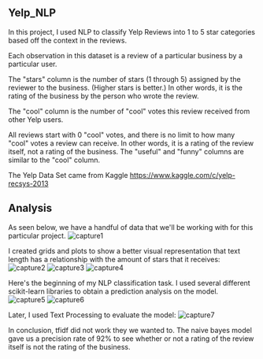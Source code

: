 ## Yelp_NLP

In this project, I used NLP to classify Yelp Reviews into 1 to 5 star categories based off the context in the reviews.

Each observation in this dataset is a review of a particular business by a particular user.

The "stars" column is the number of stars (1 through 5) assigned by the reviewer to the business. (Higher stars is better.) In other words, it is the rating of the business by the person who wrote the review.

The "cool" column is the number of "cool" votes this review received from other Yelp users.

All reviews start with 0 "cool" votes, and there is no limit to how many "cool" votes a review can receive. In other words, it is a rating of the review itself, not a rating of the business. The "useful" and "funny" columns are similar to the "cool" column.

The Yelp Data Set came from Kaggle https://www.kaggle.com/c/yelp-recsys-2013


## Analysis

As seen below, we have a handful of data that we'll be working with for this particular project. 
![capture1](https://user-images.githubusercontent.com/33237727/42138611-32fda196-7d4e-11e8-9cb5-1c5a1ca800a2.JPG)



I created grids and plots to show a better visual representation that text length has a relationship with the amount of stars that it receives:
![capture2](https://user-images.githubusercontent.com/33237727/42138612-33097f0c-7d4e-11e8-8cb3-d861dddee289.JPG)
![capture3](https://user-images.githubusercontent.com/33237727/42138613-33147204-7d4e-11e8-90a0-d19017dbeed2.JPG)
![capture4](https://user-images.githubusercontent.com/33237727/42138614-331f41c0-7d4e-11e8-8621-eddb3a16f747.JPG)

Here's the beginning of my NLP classification task. I used several different scikit-learn libraries to obtain a prediction analysis on the model. 
![capture5](https://user-images.githubusercontent.com/33237727/42138615-332b9574-7d4e-11e8-8c19-fad6baf01aa9.JPG)
![capture6](https://user-images.githubusercontent.com/33237727/42138616-3336ac3e-7d4e-11e8-9b3c-c6b51974660b.JPG)

Later, I used Text Processing to evaluate the model:
![capture7](https://user-images.githubusercontent.com/33237727/42138617-3341e05e-7d4e-11e8-975f-9fb1d2c640ef.JPG)



In conclusion, tfidf did not work they we wanted to. The naive bayes model gave us a precision rate of 92% to see whether or not a rating of the review itself is not the rating of the business. 
